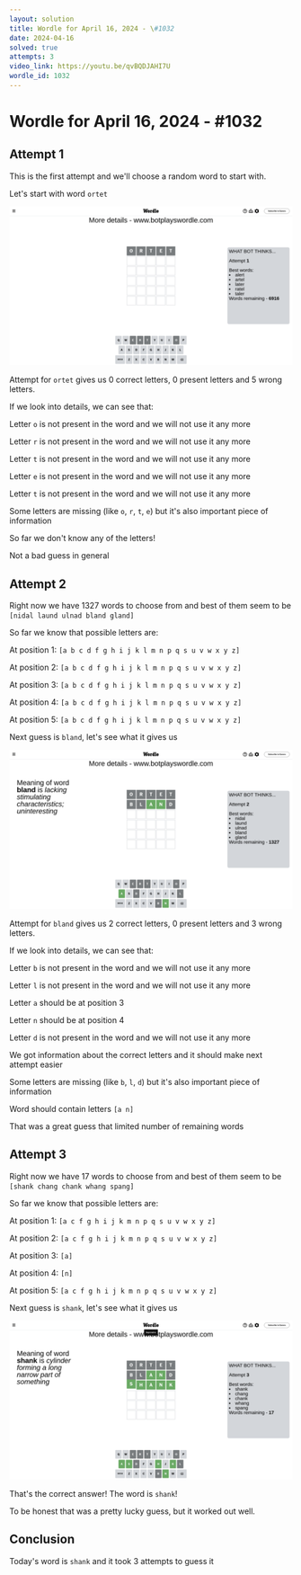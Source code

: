 ```yaml
---
layout: solution
title: Wordle for April 16, 2024 - \#1032
date: 2024-04-16
solved: true
attempts: 3
video_link: https://youtu.be/qvBQDJAHI7U
wordle_id: 1032
---
```


# Wordle for April 16, 2024 - \#1032

## Attempt 1

This is the first attempt and we'll choose a random word to start with.

Let's start with word `ortet`

![Attempt 1](2024-04-16/attempt-1.png)

Attempt for `ortet` gives us 0 correct letters, 0 present letters and 5 wrong letters.

If we look into details, we can see that:

Letter `o` is not present in the word and we will not use it any more

Letter `r` is not present in the word and we will not use it any more

Letter `t` is not present in the word and we will not use it any more

Letter `e` is not present in the word and we will not use it any more

Letter `t` is not present in the word and we will not use it any more

Some letters are missing (like `o`, `r`, `t`, `e`) but it's also important piece of information

So far we don't know any of the letters!

Not a bad guess in general



## Attempt 2

Right now we have 1327 words to choose from and best of them seem to be `[nidal laund ulnad bland gland]`

So far we know that possible letters are:

At position 1: `[a b c d f g h i j k l m n p q s u v w x y z]`

At position 2: `[a b c d f g h i j k l m n p q s u v w x y z]`

At position 3: `[a b c d f g h i j k l m n p q s u v w x y z]`

At position 4: `[a b c d f g h i j k l m n p q s u v w x y z]`

At position 5: `[a b c d f g h i j k l m n p q s u v w x y z]`

Next guess is `bland`, let's see what it gives us

![Attempt 2](2024-04-16/attempt-2.png)

Attempt for `bland` gives us 2 correct letters, 0 present letters and 3 wrong letters.

If we look into details, we can see that:

Letter `b` is not present in the word and we will not use it any more

Letter `l` is not present in the word and we will not use it any more

Letter `a` should be at position 3

Letter `n` should be at position 4

Letter `d` is not present in the word and we will not use it any more

We got information about the correct letters and it should make next attempt easier

Some letters are missing (like `b`, `l`, `d`) but it's also important piece of information

Word should contain letters `[a n]`

That was a great guess that limited number of remaining words



## Attempt 3

Right now we have 17 words to choose from and best of them seem to be `[shank chang chank whang spang]`

So far we know that possible letters are:

At position 1: `[a c f g h i j k m n p q s u v w x y z]`

At position 2: `[a c f g h i j k m n p q s u v w x y z]`

At position 3: `[a]`

At position 4: `[n]`

At position 5: `[a c f g h i j k m n p q s u v w x y z]`

Next guess is `shank`, let's see what it gives us

![Attempt 3](2024-04-16/attempt-3.png)

That's the correct answer! The word is `shank`!

To be honest that was a pretty lucky guess, but it worked out well.

## Conclusion

Today's word is `shank` and it took 3 attempts to guess it

